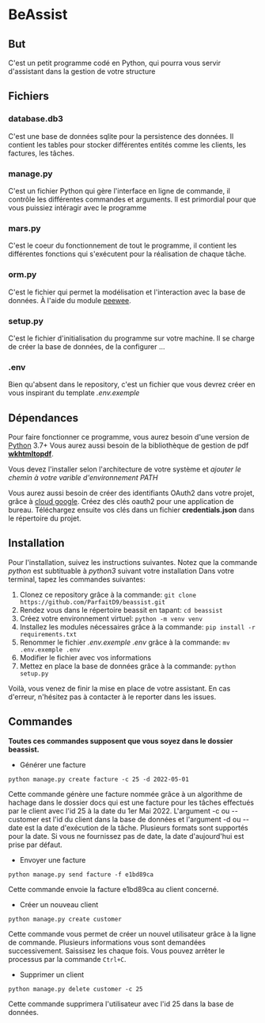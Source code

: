# BeAssist

## But

C'est un petit programme codé en Python, qui pourra vous servir d'assistant dans la gestion de votre structure

## Fichiers

### database.db3

C'est une base de données sqlite pour la persistence des données.
Il contient les tables pour stocker différentes entités comme les clients, les factures, les tâches.

### manage.py

C'est un fichier Python qui gère l'interface en ligne de commande, il contrôle les différentes commandes
et arguments. Il est primordial pour que vous puissiez intéragir avec le programme

### mars.py

C'est le coeur du fonctionnement de tout le programme, il contient les différentes fonctions qui s'exécutent pour la réalisation de chaque tâche.

### orm.py

C'est le fichier qui permet la modélisation et l'interaction avec la base de données. À l'aide du module [peewee](https://github.com/coleifer/peewee).

### setup.py

C'est le fichier d'initialisation du programme sur votre machine. Il se charge de créer la base de données, de la configurer ...

### .env

Bien qu'absent dans le repository, c'est un fichier que vous devrez créer en vous inspirant du template
_.env.exemple_

## Dépendances

Pour faire fonctionner ce programme, vous aurez besoin d'une version de [Python](www.python.org) 3.7+
Vous aurez aussi besoin de la bibliothèque de gestion de pdf [**wkhtmltopdf**](https://wkhtmltopdf.org/downloads.html).

Vous devez l'installer selon l'architecture de votre système et _ajouter le chemin à votre varible d'environnement PATH_

Vous aurez aussi besoin de créer des identifiants OAuth2 dans votre projet, grâce à [cloud google](https://console.cloud.google.com/apis/credentials). Créez des clés oauth2 pour une application de bureau. Téléchargez ensuite vos clés dans un fichier **credentials.json** dans le répertoire du projet.

## Installation

Pour l'installation, suivez les instructions suivantes.
Notez que la commande _python_ est subtituable à _python3_ suivant votre installation
Dans votre terminal, tapez les commandes suivantes:

1. Clonez ce repository grâce à la commande:
   `git clone https://github.com/ParfaitD9/beassist.git`
2. Rendez vous dans le répertoire beassit en tapant:
   `cd beassist`
3. Créez votre environnement virtuel:
   `python -m venv venv`
4. Installez les modules nécessaires grâce à la commande:
   `pip install -r requirements.txt`
5. Renommer le fichier _.env.exemple_ _.env_ grâce à la commande:
   `mv .env.exemple .env`
6. Modifier le fichier avec vos informations
7. Mettez en place la base de données grâce à la commande:
   `python setup.py`

Voilà, vous venez de finir la mise en place de votre assistant. En cas d'erreur, n'hésitez pas à contacter à le reporter dans les issues.

## Commandes

**Toutes ces commandes supposent que vous soyez dans le dossier beassist.**

- Générer une facture

`python manage.py create facture -c 25 -d 2022-05-01`

Cette commande génère une facture nommée grâce à un algorithme de hachage dans le dossier docs qui est une facture pour les tâches effectués par le client avec l'id 25 à la date du 1er Mai 2022. L'argument -c ou --customer est l'id du client dans la base de données et l'argument -d ou --date est la date d'exécution de la tâche. Plusieurs formats sont supportés pour la date. Si vous ne fournissez pas de date, la date d'aujourd'hui est prise par défaut.

- Envoyer une facture

`python manage.py send facture -f e1bd89ca`

Cette commande envoie la facture e1bd89ca au client concerné.

- Créer un nouveau client

`python manage.py create customer`

Cette commande vous permet de créer un nouvel utilisateur grâce à la ligne de commande. Plusieurs informations vous sont demandées successivement. Saissisez les chaque fois. Vous pouvez arrêter le processus par la commande `Ctrl+C`.

- Supprimer un client

`python manage.py delete customer -c 25`

Cette commande supprimera l'utilisateur avec l'id 25 dans la base de données.
